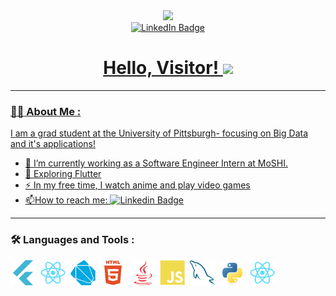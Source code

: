 <div id="header" align="center">
  <img src="https://i.giphy.com/media/v1.Y2lkPTc5MGI3NjExY3g0NGNsZjdudnBqZXJkd3UyaGRzNDlzeDhkNzUyOGE0Zm5hbHRvNCZlcD12MV9pbnRlcm5hbF9naWZfYnlfaWQmY3Q9Zw/HzPtbOKyBoBFsK4hyc/giphy.gif" width="100"/>
</div>
<div id="badges" align="center">
  <a href="https://www.linkedin.com/in/surabhi-raghavan">
    <img src="https://img.shields.io/badge/LinkedIn-blue?style=for-the-badge&logo=linkedin&logoColor=white" alt="LinkedIn Badge"/>
</div>
<h1 align="center">
  Hello, Visitor!
  <img src="https://media.giphy.com/media/hvRJCLFzcasrR4ia7z/giphy.gif" width="30px"/>
</h1>
    
---    
### :woman_technologist: About Me :
I am a grad student at the University of Pittsburgh- focusing on Big Data and it's applications!
- :telescope: I’m currently working as a Software Engineer Intern at MoSHI.
- :seedling: Exploring Flutter
- :zap: In my free time, I watch anime and play video games
- :mailbox:How to reach me: [![Linkedin Badge](https://img.shields.io/badge/-kakbar-blue?style=flat&logo=Linkedin&logoColor=white)](https://www.linkedin.com/in/surabhi-raghavan)

---
### :hammer_and_wrench: Languages and Tools :
<div>
  <img src ="https://github.com/devicons/devicon/blob/master/icons/flutter/flutter-plain.svg"  title="Flutter" alt="Flutter" width="40" height="40"/>&nbsp;
  <img src ="https://github.com/devicons/devicon/blob/master/icons/react/react-original.svg"  title="React" alt="React" width="40" height="40"/>&nbsp;
  <img src ="https://github.com/devicons/devicon/blob/master/icons/dart/dart-plain.svg"  title="Dart" alt="Dart" width="40" height="40"/>&nbsp;
   <img src ="https://github.com/devicons/devicon/blob/master/icons/html5/html5-plain-wordmark.svg"  title="HTML5" alt="HTML5  " width="40" height="40"/>&nbsp;
  <img src ="https://github.com/devicons/devicon/blob/master/icons/java/java-plain.svg"  title="Java" alt="Java" width="40" height="40"/>&nbsp;
  <img src ="https://github.com/devicons/devicon/blob/master/icons/javascript/javascript-plain.svg"  title="Javascript" alt="Javascript" width="40" height="40"/>&nbsp;
  <img src ="https://github.com/devicons/devicon/blob/master/icons/mysql/mysql-original.svg"  title="MySQL" alt="MySQL" width="40" height="40"/>&nbsp;
   <img src ="https://github.com/devicons/devicon/blob/master/icons/python/python-original.svg"  title="python" alt="python" width="40" height="40"/>&nbsp;
  <img src ="https://github.com/devicons/devicon/blob/master/icons/react/react-original.svg"  title="react" alt="react" width="40" height="40"/>&nbsp;
  
</div>
